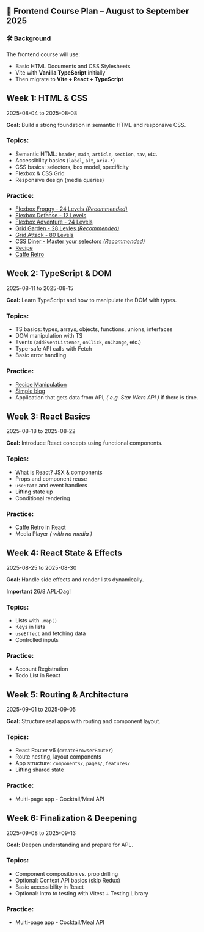 ## 📅 Frontend Course Plan – August to September 2025

### 🛠️ Background

The frontend course will use:

- Basic HTML Documents and CSS Stylesheets
- Vite with **Vanilla TypeScript** initially
- Then migrate to **Vite + React + TypeScript**

## Week 1: HTML & CSS

2025-08-04 to 2025-08-08

**Goal:** Build a strong foundation in semantic HTML and responsive CSS.

### Topics:

- Semantic HTML: `header`, `main`, `article`, `section`, `nav`, etc.
- Accessibility basics (`label`, `alt`, `aria-*`)
- CSS basics: selectors, box model, specificity
- Flexbox & CSS Grid
- Responsive design (media queries)

### Practice:

- [Flexbox Froggy - 24 Levels _(Recommended)_](https://flexboxfroggy.com/#sv)
- [Flexbox Defense - 12 Levels](http://www.flexboxdefense.com/)
- [Flexbox Adventure - 24 Levels](https://codingfantasy.com/games/flexboxadventure)
- [Grid Garden - 28 Levles _(Recommended)_](https://cssgridgarden.com/#sv)
- [Grid Attack - 80 Levels](https://codingfantasy.com/games/css-grid-attack)
- [CSS Diner - Master your selectors _(Recommended)_](https://flukeout.github.io/)
- [Recipe](https://github.com/Lexicon-LTU-2025/exercise-html-css-fav-recipe)
- [Caffe Retro](https://github.com/Lexicon-LTU-2025/exercise-html-css-caffe-retro)

## Week 2: TypeScript & DOM

2025-08-11 to 2025-08-15

**Goal:** Learn TypeScript and how to manipulate the DOM with types.

### Topics:

- TS basics: types, arrays, objects, functions, unions, interfaces
- DOM manipulation with TS
- Events (`addEventListener`, `onClick`, `onChange`, etc.)
- Type-safe API calls with Fetch
- Basic error handling

### Practice:

- [Recipe Manipulation](https://github.com/Lexicon-LTU-2025/exercise-ts-recipe-manipulation)
- [Simple blog](https://github.com/Lexicon-LTU-2025/exercise-ts-blog-post-manager)
- Application that gets data from API, _( e.g. Star Wars API )_ if there is time.

## Week 3: React Basics

2025-08-18 to 2025-08-22

**Goal:** Introduce React concepts using functional components.

### Topics:

- What is React? JSX & components
- Props and component reuse
- `useState` and event handlers
- Lifting state up
- Conditional rendering

### Practice:

- Caffe Retro in React
- Media Player _( with no media )_

## Week 4: React State & Effects

2025-08-25 to 2025-08-30

**Goal:** Handle side effects and render lists dynamically.

**Important** 26/8 APL-Dag!

### Topics:

- Lists with `.map()`
- Keys in lists
- `useEffect` and fetching data
- Controlled inputs

### Practice:

- Account Registration
- Todo List in React

## Week 5: Routing & Architecture

2025-09-01 to 2025-09-05

**Goal:** Structure real apps with routing and component layout.

### Topics:

- React Router v6 (`createBrowserRouter`)
- Route nesting, layout components
- App structure: `components/`, `pages/`, `features/`
- Lifting shared state

### Practice:

- Multi-page app - Cocktail/Meal API

## Week 6: Finalization & Deepening

2025-09-08 to 2025-09-13

**Goal:** Deepen understanding and prepare for APL.

### Topics:

- Component composition vs. prop drilling
- Optional: Context API basics (skip Redux)
- Basic accessibility in React
- Optional: Intro to testing with Vitest + Testing Library

### Practice:

- Multi-page app - Cocktail/Meal API
